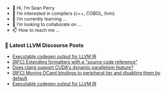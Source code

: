 - 👋 Hi, I’m Sean Perry
- 👀 I’m interested in compilers (c++, COBOL, llvm)
- 🌱 I’m currently learning ...
- 💞️ I’m looking to collaborate on ...
- 📫 How to reach me ...

<!---
s66perry/s66perry is a ✨ special ✨ repository because its `README.md` (this file) appears on your GitHub profile.
You can click the Preview link to take a look at your changes.
--->
### 📕 Latest LLVM Discourse Posts

<!-- DISCOURSE-LLVM:START -->
- [Executable codegen output for LLVM IR](https://discourse.llvm.org/t/executable-codegen-output-for-llvm-ir/68353#post_3)
- [[RFC] Extending formatters with a &quot;source code reference&quot;](https://discourse.llvm.org/t/rfc-extending-formatters-with-a-source-code-reference/68375#post_1)
- [Does clang support CUDA&#39;s dynamic parallelism feature?](https://discourse.llvm.org/t/does-clang-support-cudas-dynamic-parallelism-feature/68373#post_2)
- [[RFC] Moving OCaml bindings to peripheral tier and disabling them by default](https://discourse.llvm.org/t/rfc-moving-ocaml-bindings-to-peripheral-tier-and-disabling-them-by-default/68290#post_7)
- [Executable codegen output for LLVM IR](https://discourse.llvm.org/t/executable-codegen-output-for-llvm-ir/68353#post_2)
<!-- DISCOURSE-LLVM:END -->
